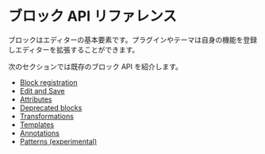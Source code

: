 <!-- 
# Block API Reference
 -->
# ブロック API リファレンス

<!-- 
Blocks are the fundamental element of the editor. They are the primary way in which plugins and themes can register their own functionality and extend the capabilities of the editor.

The following sections will walk you through the existing block APIs:
 -->
ブロックはエディターの基本要素です。プラグインやテーマは自身の機能を登録しエディターを拡張することができます。

次のセクションでは既存のブロック API を紹介します。

<!-- 
- [Block registration](/docs/designers-developers/developers/block-api/block-registration.md).
- [Edit and Save](/docs/designers-developers/developers/block-api/block-edit-save.md)
- [Attributes](/docs/designers-developers/developers/block-api/block-attributes.md)
- [Deprecated blocks](/docs/designers-developers/developers/block-api/block-deprecation.md)
- [Transformations](./docs/designers-developers/developers/block-transforms.md)
- [Templates](/docs/designers-developers/developers/block-api/block-templates.md)
- [Annotations](/docs/designers-developers/developers/block-api/block-annotations.md)
- [Patterns (experimental)](/docs/designers-developers/developers/block-api/block-patterns.md)
 -->

- [Block registration](https://developer.wordpress.org/block-editor/developers/block-api/block-registration/)
- [Edit and Save](https://developer.wordpress.org/block-editor/developers/block-api/block-edit-save/)
- [Attributes](https://developer.wordpress.org/block-editor/developers/block-api/block-attributes/)
- [Deprecated blocks](https://developer.wordpress.org/block-editor/developers/block-api/block-deprecation/)
- [Transformations](https://github.com/WordPress/gutenberg/blob/master/docs/designers-developers/developers/block-api/block-transforms.md)
- [Templates](https://developer.wordpress.org/block-editor/developers/block-api/block-templates/)
- [Annotations](https://developer.wordpress.org/block-editor/developers/block-api/block-annotations/)
- [Patterns (experimental)](https://developer.wordpress.org/block-editor/developers/block-api/block-patterns/)
